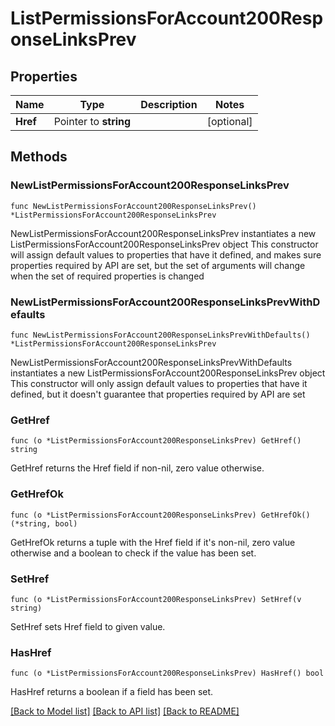 # ListPermissionsForAccount200ResponseLinksPrev

## Properties

Name | Type | Description | Notes
------------ | ------------- | ------------- | -------------
**Href** | Pointer to **string** |  | [optional] 

## Methods

### NewListPermissionsForAccount200ResponseLinksPrev

`func NewListPermissionsForAccount200ResponseLinksPrev() *ListPermissionsForAccount200ResponseLinksPrev`

NewListPermissionsForAccount200ResponseLinksPrev instantiates a new ListPermissionsForAccount200ResponseLinksPrev object
This constructor will assign default values to properties that have it defined,
and makes sure properties required by API are set, but the set of arguments
will change when the set of required properties is changed

### NewListPermissionsForAccount200ResponseLinksPrevWithDefaults

`func NewListPermissionsForAccount200ResponseLinksPrevWithDefaults() *ListPermissionsForAccount200ResponseLinksPrev`

NewListPermissionsForAccount200ResponseLinksPrevWithDefaults instantiates a new ListPermissionsForAccount200ResponseLinksPrev object
This constructor will only assign default values to properties that have it defined,
but it doesn't guarantee that properties required by API are set

### GetHref

`func (o *ListPermissionsForAccount200ResponseLinksPrev) GetHref() string`

GetHref returns the Href field if non-nil, zero value otherwise.

### GetHrefOk

`func (o *ListPermissionsForAccount200ResponseLinksPrev) GetHrefOk() (*string, bool)`

GetHrefOk returns a tuple with the Href field if it's non-nil, zero value otherwise
and a boolean to check if the value has been set.

### SetHref

`func (o *ListPermissionsForAccount200ResponseLinksPrev) SetHref(v string)`

SetHref sets Href field to given value.

### HasHref

`func (o *ListPermissionsForAccount200ResponseLinksPrev) HasHref() bool`

HasHref returns a boolean if a field has been set.


[[Back to Model list]](../README.md#documentation-for-models) [[Back to API list]](../README.md#documentation-for-api-endpoints) [[Back to README]](../README.md)


